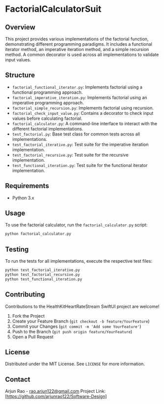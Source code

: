 # FactorialCalculatorSuit

## Overview
This project provides various implementations of the factorial function, demonstrating different programming paradigms. It includes a functional iterator method, an imperative iteration method, and a simple recursion method. A common decorator is used across all implementations to validate input values.

## Structure
- `factorial_functional_iterator.py`: Implements factorial using a functional programming approach.
- `factorial_imperative_iteration.py`: Implements factorial using an imperative programming approach.
- `factorial_simple_recursion.py`: Implements factorial using recursion.
- `factorial_check_input_value.py`: Contains a decorator to check input values before calculating factorial.
- `factorial_calculator.py`: A command-line interface to interact with the different factorial implementations.
- `test_factorial.py`: Base test class for common tests across all implementations.
- `test_factorial_iterative.py`: Test suite for the imperative iteration implementation.
- `test_factorial_recursive.py`: Test suite for the recursive implementation.
- `test_functional_iteration.py`: Test suite for the functional iterator implementation.

## Requirements
- Python 3.x

## Usage
To use the factorial calculator, run the `factorial_calculator.py` script:
```bash
python factorial_calculator.py
```

## Testing
To run the tests for all implementations, execute the respective test files:
```bash
python test_factorial_iterative.py
python test_factorial_recursive.py
python test_functional_iteration.py
```

## Contributing

Contributions to the HealthKitHeartRateStream SwiftUI project are welcome!

1. Fork the Project
2. Create your Feature Branch (`git checkout -b feature/YourFeature`)
3. Commit your Changes (`git commit -m 'Add some YourFeature'`)
4. Push to the Branch (`git push origin feature/YourFeature`)
5. Open a Pull Request

## License

Distributed under the MIT License. See `LICENSE` for more information.

## Contact

Arjun Rao - rao.arjun122@gmail.com
Project Link: [https://github.com/arjunrao122/Software-Design]
